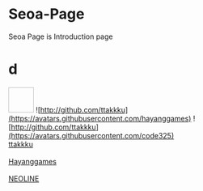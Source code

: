 # Seoa-Page
Seoa Page is  Introduction page

# d
<img scr="https://avatars.githubusercontent.com/ttakkku" width="50" height="50"></img>
![http://github.com/ttakkku](https://avatars.githubusercontent.com/hayanggames) 
![http://github.com/ttakkku](https://avatars.githubusercontent.com/code325) 
<br> [ttakkku](http://github.com/ttakkku) <br>
<br> [Hayanggames](https://github.com/hayanggames) <br>
<br> [NEOLINE](https://github.com/code325) <br>
